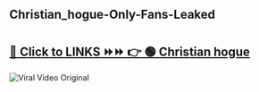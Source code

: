 
 ## Christian_hogue-Only-Fans-Leaked

# <h2><a href="https://clipsfans.com/Christian_hogue&ref=git">🔗 Click to LINKS ⏩⏩ 👉 🟢 Christian hogue </a></h2>

<a href="https://clipsfans.com/Christian_hogue&ref=git" rel="nofollow" data-target="animated-image.originalLink"><img src="https://i.ibb.co.com/xMMVF88/686577567.gif" alt="Viral Video Original" style="max-width: 100%; display: inline-block;" data-target="animated-image.originalImage"></a>
